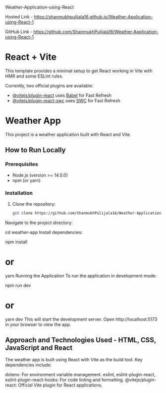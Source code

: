 Weather-Application-using-React

Hosted Link - https://shanmukhpulijala16.github.io/Weather-Application-using-React-1

GitHub Link - https://github.com/ShanmukhPulijala16/Weather-Application-using-React-1

# React + Vite

This template provides a minimal setup to get React working in Vite with HMR and some ESLint rules.

Currently, two official plugins are available:

- [@vitejs/plugin-react](https://github.com/vitejs/vite-plugin-react/blob/main/packages/plugin-react/README.md) uses [Babel](https://babeljs.io/) for Fast Refresh
- [@vitejs/plugin-react-swc](https://github.com/vitejs/vite-plugin-react-swc) uses [SWC](https://swc.rs/) for Fast Refresh

# Weather App

This project is a weather application built with React and Vite.

## How to Run Locally

### Prerequisites

- Node.js (version >= 14.0.0)
- npm (or yarn)

### Installation

1. Clone the repository:

   ```bash
   git clone https://github.com/ShanmukhPulijala16/Weather-Application-using-React-1.git
Navigate to the project directory:

cd weather-app
Install dependencies:

npm install
# or
yarn
Running the Application
To run the application in development mode:

npm run dev
# or
yarn dev
This will start the development server. Open http://localhost:5173 in your browser to view the app.

## Approach and Technologies Used - HTML, CSS, JavaScript and React
The weather app is built using React with Vite as the build tool. Key dependencies include:

dotenv: For environment variable management.
eslint, eslint-plugin-react, eslint-plugin-react-hooks: For code linting and formatting.
@vitejs/plugin-react: Official Vite plugin for React applications.
